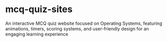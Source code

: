 # mcq-quiz-sites
An interactive MCQ quiz website focused on Operating Systems, featuring animations, timers, scoring systems, and user-friendly design for an engaging learning experience
